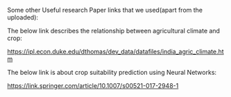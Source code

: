 Some other Useful research Paper links that we used(apart from the uploaded):

The below link describes the relationship between agricultural climate and crop:

https://ipl.econ.duke.edu/dthomas/dev_data/datafiles/india_agric_climate.htm

The below link is about crop suitability prediction using Neural Networks:

https://link.springer.com/article/10.1007/s00521-017-2948-1

